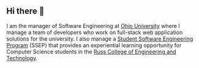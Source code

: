 ## Hi there 👋

I am the manager of Software Engineering at [Ohio University](https://www.ohio.edu/) where I manage a team of developers who work on full-stack web application solutions for the university. I also manage a [Student Software Engineering Program](https://www.ohio.edu/oit/career-opportunities/student-employment/student-programs/ssep) (SSEP) that provides an experiential learning opportunity for Computer Science students in the [Russ College of Engineering and Technology](https://www.ohio.edu/engineering/).